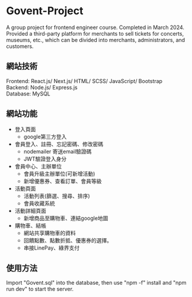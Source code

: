 # Govent-Project
A group project for frontend engineer course. Completed in March 2024. <br/>
Provided a third-party platform for merchants to sell tickets for concerts, museums, etc., which can be divided into merchants, administrators, and customers.<br/>

## 網站技術<br/>
Frontend: React.js/ Next.js/ HTML/ SCSS/ JavaScript/ Bootstrap<br/>
Backend: Node.js/ Express.js <br/>
Database: MySQL <br/>


## 網站功能<br/>
  * 登入頁面<br/>
    - google第三方登入<br/>
  * 會員登入、註冊、忘記密碼、修改密碼<br/>
    - nodemailer 寄送email驗證碼<br/>
    - JWT驗證登入身分<br/>
  * 會員中心、主辦單位<br/>
    - 會員升級主辦單位(可新增活動)<br/>
    - 新增優惠券、查看訂單、會員等級<br/>
  * 活動頁面<br/>
    - 活動列表(篩選、搜尋、排序)
    - 會員收藏系統<br/>
  * 活動詳細頁面<br/>
    - 新增商品至購物車、連結google地圖<br/>
  * 購物車、結帳<br/>
    - 網站共享購物車的資料<br/>
    - 回饋點數、點數折抵、優惠券的選擇。<br/>
    - 串接LinePay、綠界支付<br/>
 
## 使用方法<br/>
Import "Govent.sql" into the database, then use "npm -f" install and "npm run dev" to start the server.<br/>
